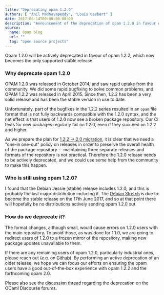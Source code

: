 ```yaml
---
title: "Deprecating opam 1.2.0"
authors: [ "Anil Madhavapeddy", "Louis Gesbert" ]
date: 2017-06-14T00:00:00-00:00
description: "Announcement of the deprecation of opam 1.2.0 in favour of 1.2.2"
source:
  name: Opam blog
  url: ""
  tag: "open source projects"
---
```


Opam 1.2.0 will be actively deprecated in favour of opam 1.2.2, which now becomes
the only supported stable release.

### Why deprecate opam 1.2.0

OPAM 1.2.0 was released in October 2014, and saw rapid uptake from the
community. We did some rapid bugfixing to solve common problems, and OPAM 1.2.2
was released in April 2015. Since then, 1.2.2 has been a very solid release and
has been the stable version in use to date.

Unfortunately, part of the bugfixes in the 1.2.2 series resulted in an `opam`
file format that is not fully backwards compatible with the 1.2.0 syntax, and
the net effect is that users of 1.2.0 now see a broken package repository. Our
CI tests for new packages regularly fail on 1.2.0, even if they succeed on 1.2.2
and higher.

As we prepare the plan for [1.2.2 -> 2.0
migration](https://github.com/ocaml/opam/issues/2918), it is clear that we need
a "one-in one-out" policy on releases in order to preserve the overall health of
the package repository -- maintaining three separate releases and formats of the
repository is not practical. Therefore the 1.2.0 release needs to be actively
deprecated, and we could use some help from the community to make this happen.

### Who is still using opam 1.2.0?

I found that the Debian Jessie (stable) release includes 1.2.0, and this is
probably the last major distribution including it. The [Debian
Stretch](https://wiki.debian.org/DebianStretch) is due to become the stable
release on the 17th June 2017, and so at that point there will hopefully be no
distributions actively sending opam 1.2.0 out.

### How do we deprecate it?

The format changes, although small, would cause errors on 1.2.0 users with the
main repository. To avoid those, as was done for 1.1.0, we are going to redirect
users of 1.2.0 to a frozen mirror of the repository, making new package updates
unavailable to them.

If there are any remaining users of opam 1.2.0, particularly industrial ones, please reach
out (_e.g._ on [Github](https://github.com/ocaml/opam-repository/issues)). By
performing an active deprecation of an older release, we hope we can focus our
efforts on ensuring the opam users have a good out-of-the-box experience with
opam 1.2.2 and the forthcoming opam 2.0.

Please also see the [discussion thread](https://discuss.ocaml.org/t/rfc-deprecating-opam-1-2-0/332)
regarding the deprecation on the OCaml Discourse forums.

